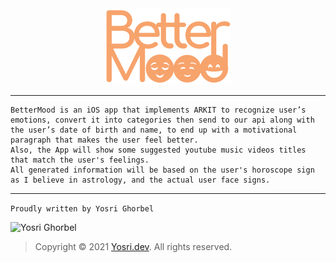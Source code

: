 <div align="center">
    <img src="logo_text.png" width="200" alt="BetterMood">
</div>

---

```
BetterMood is an iOS app that implements ARKIT to recognize user’s emotions, convert it into categories then send to our api along with the user’s date of birth and name, to end up with a motivational paragraph that makes the user feel better.
Also, the App will show some suggested youtube music videos titles that match the user's feelings.
All generated information will be based on the user's horoscope sign as I believe in astrology, and the actual user face signs.
```

---

```Proudly written by Yosri Ghorbel```

![Yosri Ghorbel](https://pbs.twimg.com/media/E3YEO7kXwAU9x6x?format=png&name=4096x4096)

> Copyright © 2021 [Yosri.dev](https://Yosri.dev). All rights reserved.
